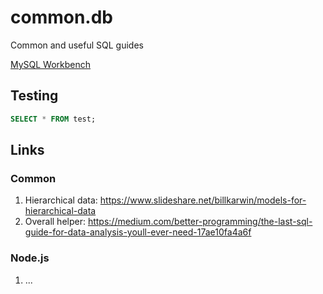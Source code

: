 # common.db
Common and useful SQL guides

[MySQL Workbench](https://dev.mysql.com/downloads/workbench/)

## Testing
```sql
SELECT * FROM test;
```

## Links

### Common

1) Hierarchical data: https://www.slideshare.net/billkarwin/models-for-hierarchical-data
2) Overall helper: https://medium.com/better-programming/the-last-sql-guide-for-data-analysis-youll-ever-need-17ae10fa4a6f

### Node.js

1) ...
